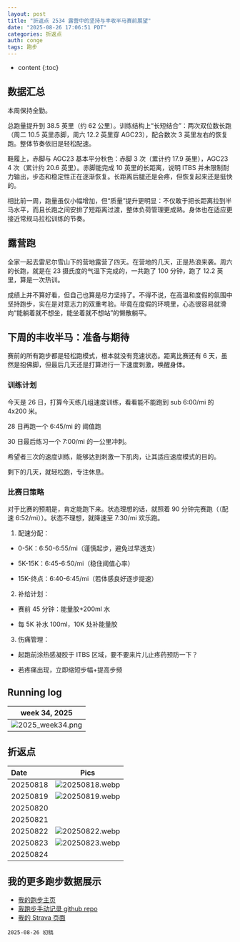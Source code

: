 ```yaml
---
layout: post
title: "折返点 2534 露营中的坚持与丰收半马赛前展望"
date: "2025-08-26 17:06:51 PDT"
categories: 折返点
auth: conge
tags: 跑步
---
```

* content
{:toc}

## 数据汇总

本周保持全勤。

总跑量提升到 38.5 英里（约 62 公里）。训练结构上“长短结合”：两次双位数长跑（周二 10.5 英里赤脚，周六 12.2 英里穿 AGC23），配合数次 3 英里左右的恢复跑。整体节奏依旧是轻松配速。

鞋履上，赤脚与 AGC23 基本平分秋色：赤脚 3 次（累计约 17.9 英里），AGC23 4 次（累计约 20.6 英里）。赤脚能完成 10 英里的长距离，说明 ITBS 并未限制耐力输出，步态和稳定性正在逐渐恢复。长距离后腿还是会疼，但恢复起来还是挺快的。

相比前一周，跑量虽仅小幅增加，但“质量”提升更明显：不仅敢于把长距离拉到半马水平，而且长跑之间安排了短距离过渡，整体负荷管理更成熟。身体也在适应更接近常规马拉松训练的节奏。




## 露营跑

全家一起去雷尼尔雪山下的营地露营了四天。在营地的几天，正是热浪来袭。周六的长跑，就是在 23 摄氏度的气温下完成的，一共跑了 100 分钟，跑了 12.2 英里，算是一次热训。

成绩上并不算好看，但自己也算是尽力坚持了。不得不说，在高温和度假的氛围中坚持跑步，实在是对意志力的双重考验。毕竟在度假的环境里，心态很容易就滑向“能躺着就不想坐，能坐着就不想站”的懒散躺平。

## 下周的丰收半马：准备与期待

赛前的所有跑步都是轻松跑模式，根本就没有竞速状态。距离比赛还有 6 天，虽然是抱佛脚，但最后几天还是打算进行一下速度刺激，唤醒身体。

### 训练计划

今天是 26 日，打算今天练几组速度训练，看看能不能跑到 sub 6:00/mi 的 4x200 米。

28 日再跑一个 6:45/mi 的 阈值跑

30 日最后练习一个 7:00/mi 的一公里冲刺。

希望者三次的速度训练，能够达到刺激一下肌肉，让其适应速度模式的目的。

剩下的几天，就轻松跑，专注休息。

### 比赛日策略

对于比赛的预期是，肯定能跑下来。状态理想的话，就照着 90 分钟完赛跑（（配速 6:52/mi））。状态不理想，就降速至 7:30/mi 欢乐跑。

1. 配速分配：

* 0-5K：6:50-6:55/mi（谨慎起步，避免过早透支）

* 5K-15K：6:45-6:50/mi（稳住阈值心率）

* 15K-终点：6:40-6:45/mi（若体感良好逐步提速）

2. 补给计划：

* 赛前 45 分钟：能量胶+200ml 水

* 每 5K 补水 100ml，10K 处补能量胶

3. 伤痛管理：

* 起跑前涂热感凝胶于 ITBS 区域，要不要来片儿止疼药预防一下？

* 若疼痛出现，立即缩短步幅+提高步频

## Running log

|                             week 34, 2025                              |
| :--------------------------------------------------------------------: |
| ![2025_week34.png](https://s2.loli.net/2025/08/27/OHwX2pxD4hzqmUa.png) |

## 折返点

| Date     |                                Pics                                   |
| :------- | :-------------------------------------------------------------------: |
| 20250818 | ![20250818.webp](https://s2.loli.net/2025/08/27/YvsRghoMQfOHF9N.webp) |
| 20250819 | ![20250819.webp](https://s2.loli.net/2025/08/27/p1iQ9Hke4Na8BCL.webp) |
| 20250820 |  |
| 20250821 |  |
| 20250822 | ![20250822.webp](https://s2.loli.net/2025/08/27/rEnlqVuJ36WUQpt.webp) |
| 20250823 | ![20250823.webp](https://s2.loli.net/2025/08/27/wSxRQKjMAC9lZ5H.webp) |
| 20250824 |  |

## 我的更多跑步数据展示

*   [我的跑步主页](https://conge.livingwithfcs.org/running_page/)
*   [我跑步手动记录 github repo](https://github.com/conge/RunningStreak)
*   [我的 Strava 页面](https://www.strava.com/athletes/57680242)

```
2025-08-26 初稿
```